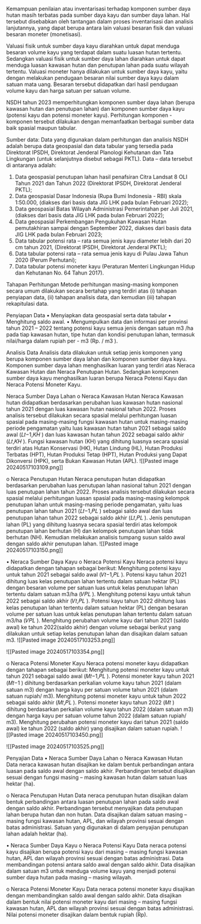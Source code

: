 Kemampuan penilaian atau inventarisasi terhadap komponen sumber daya hutan masih terbatas pada sumber daya kayu dan sumber daya lahan. Hal tersebut disebabkan oleh tantangan dalam proses inventarisasi dan analisis lanjutannya, yang dapat berupa antara lain valuasi besaran fisik dan valuasi besaran moneter (monetisasi).

Valuasi fisik untuk sumber daya kayu diarahkan untuk dapat menduga besaran volume kayu yang terdapat dalam suatu luasan hutan tertentu. Sedangkan valuasi fisik untuk sumber daya lahan diarahkan untuk dapat menduga luasan kawasan hutan dan penutupan lahan pada suatu wilayah tertentu. Valuasi moneter hanya dilakukan untuk sumber daya kayu, yaitu dengan melakukan pendugaan besaran nilai sumber daya kayu dalam satuan mata uang. Besaran tersebut didapatkan dari hasil pendugaan volume kayu dan harga satuan per satuan volume.

NSDH tahun 2023 memperhitungkan komponen sumber daya lahan (berupa kawasan hutan dan penutupan lahan) dan komponen sumber daya kayu (potensi kayu dan potensi moneter kayu). Perhitungan komponen - komponen tersebut dilakukan dengan memanfaatkan berbagai sumber data baik spasial maupun tabular. 

Sumber data:
Data yang digunakan dalam perhitungan dan analisis NSDH adalah berupa data geospasial dan data tabular yang tersedia pada Direktorat IPSDH, Direktorat Jenderal Planologi Kehutanan dan Tata Lingkungan (untuk selanjutnya disebut sebagai PKTL). Data – data tersebut di antaranya adalah:
1. Data geospasial penutupan lahan hasil penafsiran Citra Landsat 8 OLI Tahun 2021 dan Tahun 2022 (Direktorat IPSDH, Direktorat Jenderal PKTL);
2. Data geospasial Dasar Indonesia (Rupa Bumi Indonesia - RBI) skala 1:50.000, (diakses dari basis data JIG LHK pada bulan Februari 2022);
3. Data geospasial Batas Wilayah Administrasi Pemerintahan per Juli 2021, (diakses dari basis data JIG LHK pada bulan Februari 2022);
4. Data geospasial Perkembangan Pengukuhan Kawasan Hutan pemutakhiran sampai dengan September 2022, diakses dari basis data JIG LHK pada bulan Februari 2023;
5. Data tabular potensi rata – rata semua jenis kayu diameter lebih dari 20 cm tahun 2021, (Direktorat IPSDH, Direktorat Jenderal PKTL);
6. Data tabular potensi rata – rata semua jenis kayu di Pulau Jawa Tahun 2020 (Perum Perhutani);
7. Data tabular potensi moneter kayu (Peraturan Menteri Lingkungan Hidup dan Kehutanan No. 64 Tahun 2017).

Tahapan Perhitungan
Metode perhitungan masing-masing komponen secara umum dilakukan secara bertahap yang terdiri atas (i) tahapan penyiapan data, (ii) tahapan analisis data, dan kemudian (iii) tahapan rekapitulasi data. 

Penyiapan Data
• Menyiapkan data geospasial serta data tabular
• Menghitung saldo awal.
• Mengumpulkan data dan informasi per provinsi tahun 2021 – 2022 tentang potensi kayu semua jenis dengan satuan m3 /ha pada tiap kawasan hutan, tipe hutan dan kondisi penutupan lahan, termasuk nilai/harga dalam rupiah per - m3 (Rp. / m3 ).

Analisis Data
Analisis data dilakukan untuk setiap jenis komponen yang berupa komponen sumber daya lahan dan komponen sumber daya kayu. Komponen sumber daya lahan menghasilkan luaran yang terdiri atas Neraca Kawasan Hutan dan Neraca Penutupan Hutan. Sedangkan komponen sumber daya kayu menghasilkan luaran berupa Neraca Potensi Kayu dan Neraca Potensi Moneter Kayu.

Neraca Sumber Daya Lahan
o Neraca Kawasan Hutan
Neraca Kawasan hutan didapatkan berdasarkan perubahan luas kawasan hutan nasional tahun 2021 dengan luas kawasan hutan nasional tahun 2022. Proses analisis tersebut dilakukan secara spasial melalui perhitungan luasan spasial pada masing-masing fungsi kawasan hutan untuk masing-masing periode pengamatan yaitu luas kawasan hutan tahun 2021 sebagai saldo awal (𝐿𝑡−1,𝐾𝐻 ) dan luas kawasan hutan tahun 2022 sebagai saldo akhir (𝐿𝑡,𝐾𝐻 ). Fungsi kawasan hutan (KH) yang dihitung luasnya secara spasial terdiri atas Hutan Konservasi (HK), Hutan Lindung (HL), Hutan Produksi Terbatas (HPT), Hutan Produksi Tetap (HPT), Hutan Produksi yang Dapat Dikonversi (HPK), serta Bukan Kawasan Hutan (APL).
![[Pasted image 20240517103109.png]]

o Neraca Penutupan Hutan
Neraca penutupan hutan didapatkan berdasarkan perubahan luas penutupan lahan nasional tahun 2021 dengan luas penutupan lahan tahun 2022. Proses analisis tersebut dilakukan secara spasial melalui perhitungan luasan spasial pada masing-masing kelompok penutupan lahan untuk masing-masing periode pengamatan, yaitu luas penutupan lahan tahun 2021 (𝐿𝑡−1,𝑃𝐿 ) sebagai saldo awal dan luas penutupan lahan tahun 2022 sebagai saldo akhir (𝐿𝑡,𝑃𝐿 ). Jenis penutupan lahan (PL) yang dihitung luasnya secara spasial terdiri atas kelompok penutupan lahan berhutan (H) dan kelompok penutupan lahan tidak berhutan (NH). Kemudian melakukan analisis tumpang susun saldo awal dengan saldo akhir penutupan lahan.
![[Pasted image 20240517103150.png]]

• Neraca Sumber Daya Kayu
o Neraca Potensi Kayu
Neraca potensi kayu didapatkan dengan tahapan sebagai berikut:
Menghitung potensi kayu untuk tahun 2021 sebagai saldo awal (𝑉𝑡−1,𝑃𝐿 ). Potensi kayu tahun 2021 dihitung luas kelas penutupan lahan tertentu dalam satuan hektar (PL) dengan besaran volume per satuan luas untuk kelas penutupan lahan tertentu dalam satuan m3/ha (𝑉𝑃𝐿 ). Menghitung potensi kayu untuk tahun 2022 sebagai saldo akhir (𝑉𝑡,𝑃𝐿 ). Potensi kayu tahun 2022 dihitung luas kelas penutupan lahan tertentu dalam satuan hektar (PL) dengan besaran volume per satuan luas untuk kelas penutupan lahan tertentu dalam satuan m3/ha (𝑉𝑃𝐿 ). Menghitung perubahan volume kayu dari tahun 2021 (saldo awal) ke tahun 2022(saldo akhir) dengan volume sebagai berikut yang dilakukan untuk setiap kelas penutupan lahan dan disajikan dalam satuan m3.
![[Pasted image 20240517103253.png]]

![[Pasted image 20240517103354.png]]

o Neraca Potensi Moneter Kayu
Neraca potensi moneter kayu didapatkan dengan tahapan sebagai berikut:
Menghitung potensi moneter kayu untuk tahun 2021 sebagai saldo awal (𝑀𝑡−1,𝑃𝐿 ). Potensi moneter kayu tahun 2021 (𝑀𝑡−1 ) dihitung berdasarkan perkalian volume kayu tahun 2021 (dalam satuan m3) dengan harga kayu per satuan volume tahun 2021 (dalam satuan rupiah/ m3). Menghitung potensi moneter kayu untuk tahun 2022 sebagai saldo akhir (𝑀𝑡,𝑃𝐿 ). Potensi moneter kayu tahun 2022 (𝑀𝑡 ) dihitung berdasarkan perkalian volume kayu tahun 2022 (dalam satuan m3) dengan harga kayu per satuan volume tahun 2022 (dalam satuan rupiah/ m3). Menghitung perubahan potensi moneter kayu dari tahun 2021 (saldo awal) ke tahun 2022 (saldo akhir) yang disajikan dalam satuan rupiah.
![[Pasted image 20240517103450.png]]

![[Pasted image 20240517103525.png]]

Penyajian Data
• Neraca Sumber Daya Lahan
o Neraca Kawasan Hutan
Data neraca kawasan hutan disajikan ke dalam bentuk perbandingan antara luasan pada saldo awal dengan saldo akhir. Perbandingan tersebut disajikan sesuai dengan fungsi masing – masing kawasan hutan dalam satuan luas hektar (ha).

o Neraca Penutupan Hutan
Data neraca penutupan hutan disajikan dalam bentuk perbandingan antara luasan penutupan lahan pada saldo awal dengan saldo akhir. Perbandingan tersebut menyajikan data penutupan lahan berupa hutan dan non hutan. Data disajikan dalam satuan masing – masing fungsi kawasan hutan, APL, dan wilayah provinsi sesuai dengan batas administrasi. Satuan yang digunakan di dalam penyajian penutupan lahan adalah hektar (ha).

• Neraca Sumber Daya Kayu
o Neraca Potensi Kayu
Data neraca potensi kayu disajikan berupa potensi kayu dari masing – masing fungsi kawasan hutan, APL dan wilayah provinsi sesuai dengan batas administrasi. Data membandingan potensi antara saldo awal dengan saldo akhir. Data disajikan dalam satuan m3 untuk menduga volume kayu yang menjadi potensi sumber daya hutan pada masing – masing wilayah.

o Neraca Potensi Moneter Kayu
Data neraca potensi moneter kayu disajikan dengan membandingkan saldo awal dengan saldo akhir. Data disajikan dalam bentuk nilai potensi moneter kayu dari masing – masing fungsi kawasan hutan, APL dan wilayah provinsi sesuai dengan batas administrasi. Nilai potensi moneter disajikan dalam bentuk rupiah (Rp).


